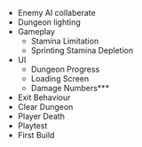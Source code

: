 
- Enemy AI collaberate
- Dungeon lighting
- Gameplay
	- Stamina Limitation
	- Sprinting Stamina Depletion
- UI
	- Dungeon Progress
	- Loading Screen
	- Damage Numbers***
- Exit Behaviour
- Clear Dungeon
- Player Death
- Playtest
- First Build